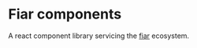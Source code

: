 # Fiar components

A react component library servicing the [fiar](https://github.com/Pingid/fiar) ecosystem.
